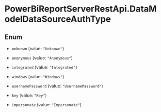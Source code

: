 # PowerBiReportServerRestApi.DataModelDataSourceAuthType

## Enum


* `unknown` (value: `"Unknown"`)

* `anonymous` (value: `"Anonymous"`)

* `integrated` (value: `"Integrated"`)

* `windows` (value: `"Windows"`)

* `usernamePassword` (value: `"UsernamePassword"`)

* `key` (value: `"Key"`)

* `impersonate` (value: `"Impersonate"`)


